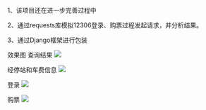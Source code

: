 1、该项目还在进一步完善过程中

2、通过requests库模拟12306登录、购票过程发起请求，并分析结果。

3、通过Django框架进行包装

效果图
查询结果
![](https://i.imgur.com/sninHxr.png)

经停站和车费信息
![](https://i.imgur.com/ZLXo9Mx.png)

登录
![](https://i.imgur.com/OoZE1Jo.png)

购票
![](https://i.imgur.com/K50TrFN.png)


